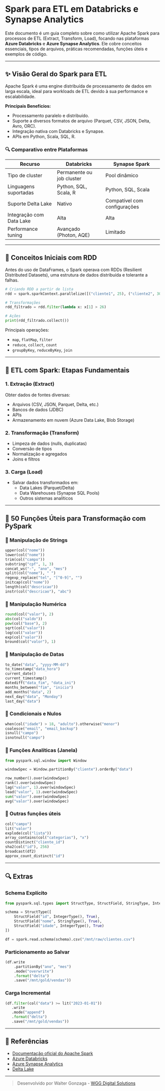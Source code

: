 # Spark para ETL em Databricks e Synapse Analytics

Este documento é um guia completo sobre como utilizar Apache Spark para processos de ETL (Extract, Transform, Load), focando nas plataformas **Azure Databricks** e **Azure Synapse Analytics**. Ele cobre conceitos essenciais, tipos de arquivos, práticas recomendadas, funções úteis e exemplos de código.

---

## ✨ Visão Geral do Spark para ETL

Apache Spark é uma engine distribuída de processamento de dados em larga escala, ideal para workloads de ETL devido à sua performance e escalabilidade.

**Principais Benefícios:**
- Processamento paralelo e distribuído.
- Suporte a diversos formatos de arquivo (Parquet, CSV, JSON, Delta, Avro, ORC).
- Integração nativa com Databricks e Synapse.
- APIs em Python, Scala, SQL, R.

### 🔍 Comparativo entre Plataformas

| Recurso                     | Databricks                         | Synapse Spark                    |
|----------------------------|------------------------------------|----------------------------------|
| Tipo de cluster            | Permanente ou job cluster          | Pool dinâmico                    |
| Linguagens suportadas     | Python, SQL, Scala, R              | Python, SQL, Scala               |
| Suporte Delta Lake         | Nativo                             | Compatível com configurações     |
| Integração com Data Lake   | Alta                               | Alta                             |
| Performance tuning         | Avançado (Photon, AQE)             | Limitado                         |

---

## 🧱 Conceitos Iniciais com RDD

Antes do uso de DataFrames, o Spark operava com RDDs (Resilient Distributed Datasets), uma estrutura de dados distribuída e tolerante a falhas.

```python
# Criando RDD a partir de lista
rdd = spark.sparkContext.parallelize([("cliente1", 25), ("cliente2", 30)])

# Transformações
rdd_filtrado = rdd.filter(lambda x: x[1] > 26)

# Ações
print(rdd_filtrado.collect())
```

Principais operações:
- `map`, `flatMap`, `filter`
- `reduce`, `collect`, `count`
- `groupByKey`, `reduceByKey`, `join`

---

## 🚀 ETL com Spark: Etapas Fundamentais

### 1. Extração (Extract)
Obter dados de fontes diversas:
- Arquivos (CSV, JSON, Parquet, Delta, etc.)
- Bancos de dados (JDBC)
- APIs
- Armazenamento em nuvem (Azure Data Lake, Blob Storage)

### 2. Transformação (Transform)
- Limpeza de dados (nulls, duplicatas)
- Conversão de tipos
- Normalização e agregados
- Joins e filtros

### 3. Carga (Load)
- Salvar dados transformados em:
  - Data Lakes (Parquet/Delta)
  - Data Warehouses (Synapse SQL Pools)
  - Outros sistemas analíticos

---

## 🧪 50 Funções Úteis para Transformação com PySpark

### 🔡 Manipulação de Strings
```python
upper(col("nome"))
lower(col("nome"))
trim(col("campo"))
substring("cpf", 1, 3)
concat_ws("-", "ano", "mes")
split(col("nome"), " ")
regexp_replace("tel", "[^0-9]", "")
initcap(col("nome"))
length(col("descricao"))
instr(col("descricao"), "abc")
```

### 🧮 Manipulação Numérica
```python
round(col("valor"), 2)
abs(col("saldo"))
pow(col("base"), 2)
sqrt(col("valor"))
log(col("valor"))
exp(col("valor"))
bround(col("valor"), 1)
```

### 📆 Manipulação de Datas
```python
to_date("data", "yyyy-MM-dd")
to_timestamp("data_hora")
current_date()
current_timestamp()
datediff("data_fim", "data_ini")
months_between("fim", "inicio")
add_months("data", 2)
next_day("data", "Monday")
last_day("data")
```

### 🔄 Condicionais e Nulos
```python
when(col("idade") > 18, "adulto").otherwise("menor")
coalesce("email", "email_backup")
isnull("campo")
isnotnull("campo")
```

### 🧠 Funções Analíticas (Janela)
```python
from pyspark.sql.window import Window

windowSpec = Window.partitionBy("cliente").orderBy("data")

row_number().over(windowSpec)
rank().over(windowSpec)
lag("valor", 1).over(windowSpec)
lead("valor", 1).over(windowSpec)
sum("valor").over(windowSpec)
avg("valor").over(windowSpec)
```

### 🔧 Outras funções úteis
```python
col("campo")
lit("valor")
explode(col("lista"))
array_contains(col("categorias"), "x")
countDistinct("cliente_id")
sha2(col("id"), 256)
broadcast(df2)
approx_count_distinct("id")
```

---

## 🔍 Extras

### Schema Explícito
```python
from pyspark.sql.types import StructType, StructField, StringType, IntegerType

schema = StructType([
    StructField("id", IntegerType(), True),
    StructField("nome", StringType(), True),
    StructField("idade", IntegerType(), True)
])

df = spark.read.schema(schema).csv("/mnt/raw/clientes.csv")
```

### Particionamento ao Salvar
```python
(df.write
    .partitionBy("ano", "mes")
    .mode("overwrite")
    .format("delta")
    .save("/mnt/gold/vendas"))
```

### Carga Incremental
```python
(df.filter(col("data") >= lit("2023-01-01"))
   .write
   .mode("append")
   .format("delta")
   .save("/mnt/gold/vendas"))
```

---

## 🔗 Referências

- [Documentação oficial do Apache Spark](https://spark.apache.org/docs/latest/)
- [Azure Databricks](https://learn.microsoft.com/en-us/azure/databricks/)
- [Azure Synapse Analytics](https://learn.microsoft.com/en-us/azure/synapse-analytics/)
- [Delta Lake](https://delta.io/)

---

> Desenvolvido por Walter Gonzaga - [WGG Digital Solutions](https://www.linkedin.com/in/waltergonzaga/)
